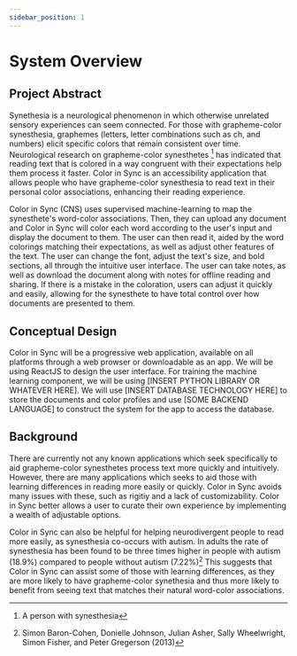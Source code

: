 ```yaml
---
sidebar_position: 1
---
```


# System Overview

## Project Abstract
 
Synethesia is a neurological phenomenon in which otherwise unrelated sensory experiences can seem connected. For those with grapheme-color synesthesia, graphemes (letters, letter combinations such as ch, and numbers) elicit specific colors that remain consistent over time. Neurological research on grapheme-color synesthetes [^1] has indicated that reading text that is colored in a way congruent with their expectations help them process it faster. Color in Sync is an accessibility application that allows people who have grapheme-color synesthesia to read text in their personal color associations, enhancing their reading experience.
  
Color in Sync (CNS) uses supervised machine-learning to map the synesthete's word-color associations. Then, they can upload any document and Color in Sync will color each word according to the user's input and display the document to them. The user can then read it, aided by the word colorings matching their expectations, as well as adjust other features of the text. The user can change the font, adjust the text's size, and bold sections, all through the intuitive user interface. The user can take notes, as well as download the document along with notes for offline reading and sharing. If there is a mistake in the coloration, users can adjust it quickly and easily, allowing for the synesthete to have total control over how documents are presented to them. 

## Conceptual Design
Color in Sync will be a progressive web application, available on all platforms through a web prowser or downloadable as an app. We will be using ReactJS to design the user interface. For training the machine learning component, we will be using [INSERT PYTHON LIBRARY OR WHATEVER HERE]. We will use [INSERT DATABASE TECHNOLOGY HERE] to store the documents and color profiles and use [SOME BACKEND LANGUAGE] to construct the system for the app to access the database.

## Background

There are currently not any known applications which seek specifically to aid grapheme-color synesthetes process text more quickly and intuitively. However, there are many applications which seeks to aid those with learning differences in reading more easily or quickly. Color in Sync avoids many issues with these, such as rigitiy and a lack of customizability. Color in Sync better allows a user to curate their own experience by implementing a wealth of adjustable options.

Color in Sync can also be helpful for helping neurodivergent people to read more easily, as synesthesia co-occurs with autism. In adults the rate of synesthesia has been found to be three times higher in people with autism (18.9%) compared to people without autism (7.22%)[^2] This suggests that Color in Sync can assist some of those with learning differences, as they are more likely to have grapheme-color synethesia and thus more likely to benefit from seeing text that matches their natural word-color associations. 

[^1]: A person with synesthesia
[^2]: Simon Baron-Cohen, Donielle Johnson, Julian Asher, Sally Wheelwright, Simon Fisher, and Peter Gregerson (2013)
